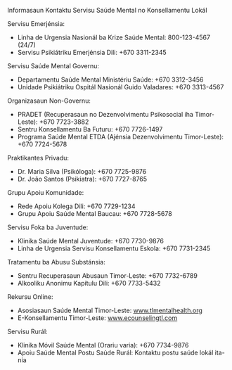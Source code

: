 Informasaun Kontaktu Servisu Saúde Mental no Konsellamentu Lokál

Servisu Emerjénsia:
- Linha de Urgensia Nasionál ba Krize Saúde Mental: 800-123-4567 (24/7)
- Servisu Psikiátriku Emerjénsia Dili: +670 3311-2345

Servisu Saúde Mental Governu:
- Departamentu Saúde Mental Ministériu Saúde: +670 3312-3456
- Unidade Psikiátriku Ospitál Nasionál Guido Valadares: +670 3313-4567

Organizasaun Non-Governu:
- PRADET (Recuperasaun no Dezenvolvimentu Psikosocial iha Timor-Leste): +670 7723-3882
- Sentru Konsellamentu Ba Futuru: +670 7726-1497
- Programa Saúde Mental ETDA (Ajénsia Dezenvolvimentu Timor-Leste): +670 7724-5678

Praktikantes Privadu:
- Dr. Maria Silva (Psikóloga): +670 7725-9876
- Dr. João Santos (Psikiatra): +670 7727-8765

Grupu Apoiu Komunidade:
- Rede Apoiu Kolega Dili: +670 7729-1234
- Grupu Apoiu Saúde Mental Baucau: +670 7728-5678

Servisu Foka ba Juventude:
- Klinika Saúde Mental Juventude: +670 7730-9876
- Linha de Urgensia Servisu Konsellamentu Eskola: +670 7731-2345

Tratamentu ba Abusu Substánsia:
- Sentru Recuperasaun Abusaun Timor-Leste: +670 7732-6789
- Alkooliku Anonimu Kapítulu Dili: +670 7733-5432

Rekursu Online:
- Asosiasaun Saúde Mental Timor-Leste: www.tlmentalhealth.org
- E-Konsellamentu Timor-Leste: www.ecounselingtl.com

Servisu Rurál:
- Klinika Móvil Saúde Mental (Orariu varia): +670 7734-9876
- Apoiu Saúde Mental Postu Saúde Rurál: Kontaktu postu saúde lokál ita-nia